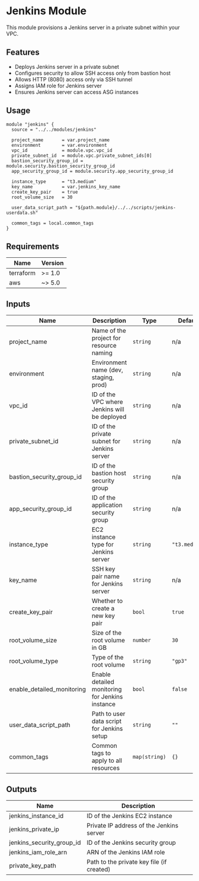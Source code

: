 # Jenkins Module

This module provisions a Jenkins server in a private subnet within your VPC.

## Features

- Deploys Jenkins server in a private subnet
- Configures security to allow SSH access only from bastion host
- Allows HTTP (8080) access only via SSH tunnel
- Assigns IAM role for Jenkins server
- Ensures Jenkins server can access ASG instances

## Usage

```hcl
module "jenkins" {
  source = "../../modules/jenkins"

  project_name       = var.project_name
  environment        = var.environment
  vpc_id             = module.vpc.vpc_id
  private_subnet_id  = module.vpc.private_subnet_ids[0]
  bastion_security_group_id = module.security.bastion_security_group_id
  app_security_group_id = module.security.app_security_group_id
  
  instance_type      = "t3.medium"
  key_name           = var.jenkins_key_name
  create_key_pair    = true
  root_volume_size   = 30
  
  user_data_script_path = "${path.module}/../../scripts/jenkins-userdata.sh"
  
  common_tags = local.common_tags
}
```

## Requirements

| Name | Version |
|------|---------|
| terraform | >= 1.0 |
| aws | ~> 5.0 |

## Inputs

| Name | Description | Type | Default | Required |
|------|-------------|------|---------|:--------:|
| project_name | Name of the project for resource naming | `string` | n/a | yes |
| environment | Environment name (dev, staging, prod) | `string` | n/a | yes |
| vpc_id | ID of the VPC where Jenkins will be deployed | `string` | n/a | yes |
| private_subnet_id | ID of the private subnet for Jenkins server | `string` | n/a | yes |
| bastion_security_group_id | ID of the bastion host security group | `string` | n/a | yes |
| app_security_group_id | ID of the application security group | `string` | n/a | yes |
| instance_type | EC2 instance type for Jenkins server | `string` | `"t3.medium"` | no |
| key_name | SSH key pair name for Jenkins server | `string` | n/a | yes |
| create_key_pair | Whether to create a new key pair | `bool` | `true` | no |
| root_volume_size | Size of the root volume in GB | `number` | `30` | no |
| root_volume_type | Type of the root volume | `string` | `"gp3"` | no |
| enable_detailed_monitoring | Enable detailed monitoring for Jenkins instance | `bool` | `false` | no |
| user_data_script_path | Path to user data script for Jenkins setup | `string` | `""` | no |
| common_tags | Common tags to apply to all resources | `map(string)` | `{}` | no |

## Outputs

| Name | Description |
|------|-------------|
| jenkins_instance_id | ID of the Jenkins EC2 instance |
| jenkins_private_ip | Private IP address of the Jenkins server |
| jenkins_security_group_id | ID of the Jenkins security group |
| jenkins_iam_role_arn | ARN of the Jenkins IAM role |
| private_key_path | Path to the private key file (if created) |
